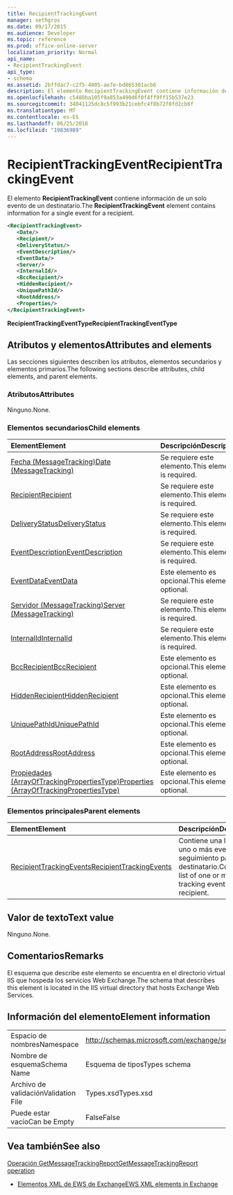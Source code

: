 ```yaml
---
title: RecipientTrackingEvent
manager: sethgros
ms.date: 09/17/2015
ms.audience: Developer
ms.topic: reference
ms.prod: office-online-server
localization_priority: Normal
api_name:
- RecipientTrackingEvent
api_type:
- schema
ms.assetid: 2bffdac7-c2f5-4805-ae7e-bd865301acb6
description: El elemento RecipientTrackingEvent contiene información de un solo evento de un destinatario.
ms.openlocfilehash: c5488ba105f9a853a490d6f0f4ff9ff15b537e23
ms.sourcegitcommit: 34041125dc8c5f993b21cebfc4f8b72f0fd2cb6f
ms.translationtype: MT
ms.contentlocale: es-ES
ms.lasthandoff: 06/25/2018
ms.locfileid: "19836989"
---
```

# <a name="recipienttrackingevent"></a><span data-ttu-id="8da56-103">RecipientTrackingEvent</span><span class="sxs-lookup"><span data-stu-id="8da56-103">RecipientTrackingEvent</span></span>

<span data-ttu-id="8da56-104">El elemento **RecipientTrackingEvent** contiene información de un solo evento de un destinatario.</span><span class="sxs-lookup"><span data-stu-id="8da56-104">The **RecipientTrackingEvent** element contains information for a single event for a recipient.</span></span> 
  
```XML
<RecipientTrackingEvent>
   <Date/>
   <Recipient/>
   <DeliveryStatus/>
   <EventDescription/>
   <EventData/>
   <Server/>
   <InternalId/>
   <BccRecipient/>
   <HiddenRecipient/>
   <UniquePathId/>
   <RootAddress/>
   <Properties/>
</RecipientTrackingEvent>
```

 <span data-ttu-id="8da56-105">**RecipientTrackingEventType**</span><span class="sxs-lookup"><span data-stu-id="8da56-105">**RecipientTrackingEventType**</span></span>
## <a name="attributes-and-elements"></a><span data-ttu-id="8da56-106">Atributos y elementos</span><span class="sxs-lookup"><span data-stu-id="8da56-106">Attributes and elements</span></span>

<span data-ttu-id="8da56-107">Las secciones siguientes describen los atributos, elementos secundarios y elementos primarios.</span><span class="sxs-lookup"><span data-stu-id="8da56-107">The following sections describe attributes, child elements, and parent elements.</span></span>
  
### <a name="attributes"></a><span data-ttu-id="8da56-108">Atributos</span><span class="sxs-lookup"><span data-stu-id="8da56-108">Attributes</span></span>

<span data-ttu-id="8da56-109">Ninguno.</span><span class="sxs-lookup"><span data-stu-id="8da56-109">None.</span></span>
  
### <a name="child-elements"></a><span data-ttu-id="8da56-110">Elementos secundarios</span><span class="sxs-lookup"><span data-stu-id="8da56-110">Child elements</span></span>

|<span data-ttu-id="8da56-111">**Element**</span><span class="sxs-lookup"><span data-stu-id="8da56-111">**Element**</span></span>|<span data-ttu-id="8da56-112">**Descripción**</span><span class="sxs-lookup"><span data-stu-id="8da56-112">**Description**</span></span>|
|:-----|:-----|
|[<span data-ttu-id="8da56-113">Fecha (MessageTracking)</span><span class="sxs-lookup"><span data-stu-id="8da56-113">Date (MessageTracking)</span></span>](date-messagetracking.md) <br/> |<span data-ttu-id="8da56-114">Se requiere este elemento.</span><span class="sxs-lookup"><span data-stu-id="8da56-114">This element is required.</span></span>  <br/> |
|[<span data-ttu-id="8da56-115">Recipient</span><span class="sxs-lookup"><span data-stu-id="8da56-115">Recipient</span></span>](recipient.md) <br/> |<span data-ttu-id="8da56-116">Se requiere este elemento.</span><span class="sxs-lookup"><span data-stu-id="8da56-116">This element is required.</span></span>  <br/> |
|[<span data-ttu-id="8da56-117">DeliveryStatus</span><span class="sxs-lookup"><span data-stu-id="8da56-117">DeliveryStatus</span></span>](deliverystatus.md) <br/> |<span data-ttu-id="8da56-118">Se requiere este elemento.</span><span class="sxs-lookup"><span data-stu-id="8da56-118">This element is required.</span></span>  <br/> |
|[<span data-ttu-id="8da56-119">EventDescription</span><span class="sxs-lookup"><span data-stu-id="8da56-119">EventDescription</span></span>](eventdescription.md) <br/> |<span data-ttu-id="8da56-120">Se requiere este elemento.</span><span class="sxs-lookup"><span data-stu-id="8da56-120">This element is required.</span></span>  <br/> |
|[<span data-ttu-id="8da56-121">EventData</span><span class="sxs-lookup"><span data-stu-id="8da56-121">EventData</span></span>](eventdata.md) <br/> |<span data-ttu-id="8da56-122">Este elemento es opcional.</span><span class="sxs-lookup"><span data-stu-id="8da56-122">This element is optional.</span></span>  <br/> |
|[<span data-ttu-id="8da56-123">Servidor (MessageTracking)</span><span class="sxs-lookup"><span data-stu-id="8da56-123">Server (MessageTracking)</span></span>](server-messagetracking.md) <br/> |<span data-ttu-id="8da56-124">Se requiere este elemento.</span><span class="sxs-lookup"><span data-stu-id="8da56-124">This element is required.</span></span>  <br/> |
|[<span data-ttu-id="8da56-125">InternalId</span><span class="sxs-lookup"><span data-stu-id="8da56-125">InternalId</span></span>](internalid.md) <br/> |<span data-ttu-id="8da56-126">Se requiere este elemento.</span><span class="sxs-lookup"><span data-stu-id="8da56-126">This element is required.</span></span>  <br/> |
|[<span data-ttu-id="8da56-127">BccRecipient</span><span class="sxs-lookup"><span data-stu-id="8da56-127">BccRecipient</span></span>](bccrecipient.md) <br/> |<span data-ttu-id="8da56-128">Este elemento es opcional.</span><span class="sxs-lookup"><span data-stu-id="8da56-128">This element is optional.</span></span>  <br/> |
|[<span data-ttu-id="8da56-129">HiddenRecipient</span><span class="sxs-lookup"><span data-stu-id="8da56-129">HiddenRecipient</span></span>](hiddenrecipient.md) <br/> |<span data-ttu-id="8da56-130">Este elemento es opcional.</span><span class="sxs-lookup"><span data-stu-id="8da56-130">This element is optional.</span></span>  <br/> |
|[<span data-ttu-id="8da56-131">UniquePathId</span><span class="sxs-lookup"><span data-stu-id="8da56-131">UniquePathId</span></span>](uniquepathid.md) <br/> |<span data-ttu-id="8da56-132">Este elemento es opcional.</span><span class="sxs-lookup"><span data-stu-id="8da56-132">This element is optional.</span></span>  <br/> |
|[<span data-ttu-id="8da56-133">RootAddress</span><span class="sxs-lookup"><span data-stu-id="8da56-133">RootAddress</span></span>](rootaddress.md) <br/> |<span data-ttu-id="8da56-134">Este elemento es opcional.</span><span class="sxs-lookup"><span data-stu-id="8da56-134">This element is optional.</span></span>  <br/> |
|[<span data-ttu-id="8da56-135">Propiedades (ArrayOfTrackingPropertiesType)</span><span class="sxs-lookup"><span data-stu-id="8da56-135">Properties (ArrayOfTrackingPropertiesType)</span></span>](properties-arrayoftrackingpropertiestype.md) <br/> |<span data-ttu-id="8da56-136">Este elemento es opcional.</span><span class="sxs-lookup"><span data-stu-id="8da56-136">This element is optional.</span></span>  <br/> |
   
### <a name="parent-elements"></a><span data-ttu-id="8da56-137">Elementos principales</span><span class="sxs-lookup"><span data-stu-id="8da56-137">Parent elements</span></span>

|<span data-ttu-id="8da56-138">**Element**</span><span class="sxs-lookup"><span data-stu-id="8da56-138">**Element**</span></span>|<span data-ttu-id="8da56-139">**Descripción**</span><span class="sxs-lookup"><span data-stu-id="8da56-139">**Description**</span></span>|
|:-----|:-----|
|[<span data-ttu-id="8da56-140">RecipientTrackingEvents</span><span class="sxs-lookup"><span data-stu-id="8da56-140">RecipientTrackingEvents</span></span>](recipienttrackingevents.md) <br/> |<span data-ttu-id="8da56-141">Contiene una lista de uno o más eventos de seguimiento para un destinatario.</span><span class="sxs-lookup"><span data-stu-id="8da56-141">Contains a list of one or more tracking events for a recipient.</span></span>  <br/> |
   
## <a name="text-value"></a><span data-ttu-id="8da56-142">Valor de texto</span><span class="sxs-lookup"><span data-stu-id="8da56-142">Text value</span></span>

<span data-ttu-id="8da56-143">Ninguno.</span><span class="sxs-lookup"><span data-stu-id="8da56-143">None.</span></span>
  
## <a name="remarks"></a><span data-ttu-id="8da56-144">Comentarios</span><span class="sxs-lookup"><span data-stu-id="8da56-144">Remarks</span></span>

<span data-ttu-id="8da56-145">El esquema que describe este elemento se encuentra en el directorio virtual IIS que hospeda los servicios Web Exchange.</span><span class="sxs-lookup"><span data-stu-id="8da56-145">The schema that describes this element is located in the IIS virtual directory that hosts Exchange Web Services.</span></span>
  
## <a name="element-information"></a><span data-ttu-id="8da56-146">Información del elemento</span><span class="sxs-lookup"><span data-stu-id="8da56-146">Element information</span></span>

|||
|:-----|:-----|
|<span data-ttu-id="8da56-147">Espacio de nombres</span><span class="sxs-lookup"><span data-stu-id="8da56-147">Namespace</span></span>  <br/> |http://schemas.microsoft.com/exchange/services/2006/types  <br/> |
|<span data-ttu-id="8da56-148">Nombre de esquema</span><span class="sxs-lookup"><span data-stu-id="8da56-148">Schema Name</span></span>  <br/> |<span data-ttu-id="8da56-149">Esquema de tipos</span><span class="sxs-lookup"><span data-stu-id="8da56-149">Types schema</span></span>  <br/> |
|<span data-ttu-id="8da56-150">Archivo de validación</span><span class="sxs-lookup"><span data-stu-id="8da56-150">Validation File</span></span>  <br/> |<span data-ttu-id="8da56-151">Types.xsd</span><span class="sxs-lookup"><span data-stu-id="8da56-151">Types.xsd</span></span>  <br/> |
|<span data-ttu-id="8da56-152">Puede estar vacío</span><span class="sxs-lookup"><span data-stu-id="8da56-152">Can be Empty</span></span>  <br/> |<span data-ttu-id="8da56-153">False</span><span class="sxs-lookup"><span data-stu-id="8da56-153">False</span></span>  <br/> |
   
## <a name="see-also"></a><span data-ttu-id="8da56-154">Vea también</span><span class="sxs-lookup"><span data-stu-id="8da56-154">See also</span></span>



[<span data-ttu-id="8da56-155">Operación GetMessageTrackingReport</span><span class="sxs-lookup"><span data-stu-id="8da56-155">GetMessageTrackingReport operation</span></span>](getmessagetrackingreport-operation.md)


- [<span data-ttu-id="8da56-156">Elementos XML de EWS de Exchange</span><span class="sxs-lookup"><span data-stu-id="8da56-156">EWS XML elements in Exchange</span></span>](ews-xml-elements-in-exchange.md)

